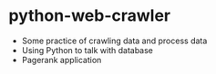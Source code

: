 # python-web-crawler
 -  Some practice of crawling data and process data
 -  Using Python to talk with database
 -  Pagerank application
